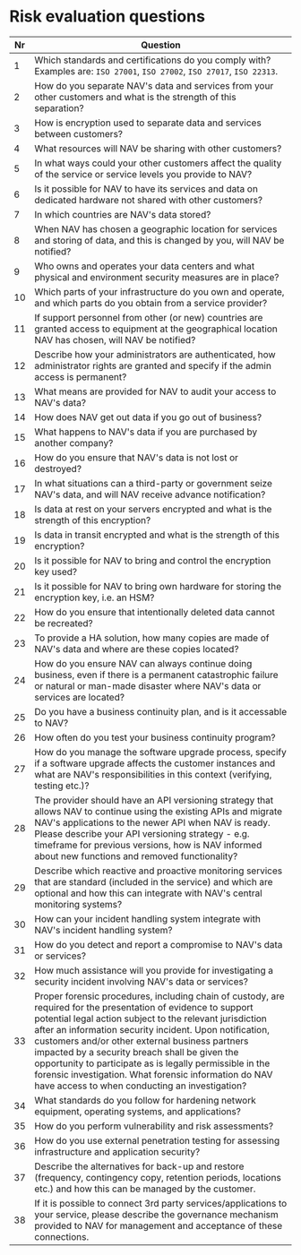 # Risk evaluation questions

| Nr | Question |
| -- | -------- |
| 1  | Which standards and certifications do you comply with? Examples are: `ISO 27001`, `ISO 27002`, `ISO 27017`, `ISO 22313`. |
| 2  | How do you separate NAV's data and services from your other customers and what is the strength of this separation? | 
| 3  | How is encryption used to separate data and services between customers? |
| 4  | What resources will NAV be sharing with other customers? |
| 5  | In what ways could your other customers affect the quality of the service or service levels you provide to NAV? |
| 6  | Is it possible for NAV to have its services and data on dedicated hardware not shared with other customers? |
| 7  | In which countries are NAV's data stored? |
| 8  | When NAV has chosen a geographic location for services and storing of data, and this is changed by you, will NAV be notified? |
| 9  | Who owns and operates your data centers and what physical and environment security measures are in place? |
| 10 | Which parts of your infrastructure do you own and operate, and which parts do you obtain from a service provider? |
| 11 | If support personnel from other (or new) countries are granted access to equipment at the geographical location NAV has chosen, will NAV be notified? |
| 12 | Describe how your administrators are authenticated, how administrator rights are granted and specify if the admin access is permanent? |
| 13 | What means are provided for NAV to audit your access to NAV's data? |
| 14 | How does NAV get out data if you go out of business? |
| 15 | What happens to NAV's data if you are purchased by another company? |
| 16 | How do you ensure that NAV's data is not lost or destroyed? |
| 17 | In what situations can a third-party or government seize NAV's data, and will NAV receive advance notification? |
| 18 | Is data at rest on your servers encrypted and what is the strength of this encryption? |
| 19 | Is data in transit encrypted and what is the strength of this encryption? |
| 20 | Is it possible for NAV to bring and control the encryption key used? |
| 21 | Is it possible for NAV to bring own hardware for storing the encryption key, i.e. an HSM? |
| 22 | How do you ensure that intentionally deleted data cannot be recreated? |
| 23 | To provide a HA solution, how many copies are made of NAV's data and where are these copies located? |
| 24 | How do you ensure NAV can always continue doing business, even if there is a permanent catastrophic failure or natural or man-made disaster where NAV's data or services are located? |
| 25 | Do you have a business continuity plan, and is it accessable to NAV? |
| 26 | How often do you test your business continuity program? |
| 27 | How do you manage the software upgrade process, specify if a software upgrade affects the customer instances and what are NAV's responsibilities in this context (verifying, testing etc.)? |
| 28 | The provider should have an API versioning strategy that allows NAV to continue using the existing APIs and migrate NAV's applications to the newer API when NAV is ready. Please describe your API versioning strategy - e.g. timeframe for previous versions, how is NAV informed about new functions and removed functionality? |
| 29 | Describe which reactive and proactive monitoring services that are standard (included in the service) and which are optional and how this can integrate with NAV's central monitoring systems? |
| 30 | How can your incident handling system integrate with NAV's incident handling system? |
| 31 | How do you detect and report a compromise to NAV's data or services? |
| 32 | How much assistance will you provide for investigating a security incident involving NAV's data or services? |
| 33 | Proper forensic procedures, including chain of custody, are required for the presentation of evidence to support potential legal action subject to the relevant jurisdiction after an information security incident. Upon notification, customers and/or other external business partners impacted by a security breach shall be given the opportunity to participate as is legally permissible in the forensic investigation. What forensic information do NAV have access to when conducting an investigation? |
| 34 | What standards do you follow for hardening network equipment, operating systems, and applications? |
| 35 | How do you perform vulnerability and risk assessments? |
| 36 | How do you use external penetration testing for assessing infrastructure and application security? |
| 37 | Describe the alternatives for back-up and restore (frequency, contingency copy, retention periods, locations etc.) and how this can be managed by the customer. |
| 38 | If it is possible to connect 3rd party services/applications to your service, please describe the governance mechanism provided to NAV for management and acceptance of these connections. |
